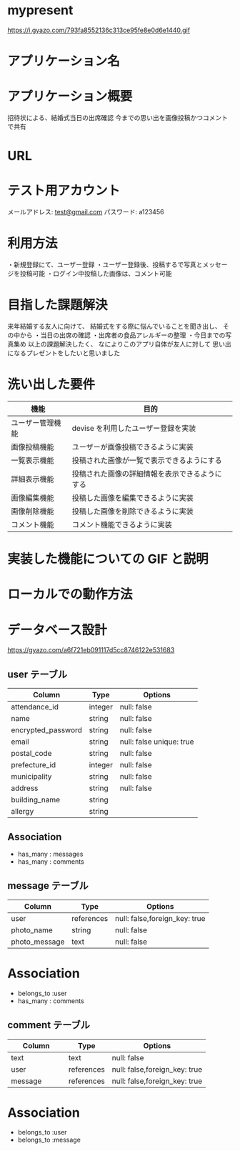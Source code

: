 # mypresent

https://i.gyazo.com/793fa8552136c313ce95fe8e0d6e1440.gif

# アプリケーション名

# アプリケーション概要

招待状による、結婚式当日の出席確認
今までの思い出を画像投稿かつコメントで共有

# URL

# テスト用アカウント

メールアドレス: test@gmail.com
パスワード: a123456

# 利用方法

・新規登録にて、ユーザー登録
・ユーザー登録後、投稿するで写真とメッセージを投稿可能
・ログイン中投稿した画像は、コメント可能

# 目指した課題解決

来年結婚する友人に向けて、
結婚式をする際に悩んでいることを聞き出し、
その中から
・当日の出席の確認
・出席者の食品アレルギーの整理
・今日までの写真集め
以上の課題解決したく、
なによりこのアプリ自体が友人に対して
思い出になるプレゼントをしたいと思いました

# 洗い出した要件

| 機能             | 目的 　　　　　　　                            |
| ---------------- | ---------------------------------------------- |
| ユーザー管理機能 | devise を利用したユーザー登録を実装            |
| 画像投稿機能     | ユーザーが画像投稿できるように実装             |
| 一覧表示機能     | 投稿された画像が一覧で表示できるようにする     |
| 詳細表示機能     | 投稿された画像の詳細情報を表示できるようにする |
| 画像編集機能     | 投稿した画像を編集できるように実装             |
| 画像削除機能     | 投稿した画像を削除できるように実装             |
| コメント機能     | コメント機能できるように実装                   |

# 実装した機能についての GIF と説明

# ローカルでの動作方法

# データベース設計

https://gyazo.com/a6f721eb091117d5cc8746122e531683

## user テーブル

| Column             | Type    | Options                  |
| ------------------ | ------- | ------------------------ |
| attendance_id      | integer | null: false              |
| name               | string  | null: false              |
| encrypted_password | string  | null: false              |
| email              | string  | null: false unique: true |
| postal_code        | string  | null: false              |
| prefecture_id      | integer | null: false              |
| municipality       | string  | null: false              |
| address            | string  | null: false              |
| building_name      | string  |                          |
| allergy            | string  |                          |

## Association

- has_many : messages
- has_many : comments

## message テーブル

| Column        | Type       | Options                       |
| ------------- | ---------- | ----------------------------- |
| user          | references | null: false,foreign_key: true |
| photo_name    | string     | null: false                   |
| photo_message | text       | null: false                   |

# Association

- belongs_to :user
- has_many : comments

## comment テーブル

| Column          | Type       | Options                       |
| --------------- | ---------- | ----------------------------- |
| text 　　　　　 | text       | null: false                   |
| user            | references | null: false,foreign_key: true |
| message         | references | null: false,foreign_key: true |

# Association

- belongs_to :user
- belongs_to :message
